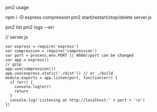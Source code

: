 pm2 usage

npm i -D express compression
pm2 start/restart/stop/delete server.js


pm2 list
pm2 logs --err


// server.js
```
var express = require('express')
var compression = require('compression')
var port = process.env.PORT || 8080//port can be changed 
var app = express()
// gzip
app.use(compression())
app.use(express.static('./dist')) // or ./build 
module.exports = app.listen(port, function(err) {
  if (err) {
    console.log(err)
    return
  }
  console.log('Listening at http://localhost:' + port + '\n')
})
```

